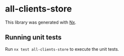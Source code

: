 # all-clients-store

This library was generated with [Nx](https://nx.dev).

## Running unit tests

Run `nx test all-clients-store` to execute the unit tests.
